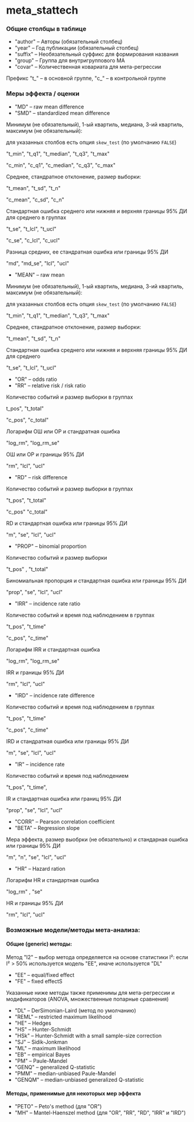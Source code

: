 # meta_stattech

### Общие столбцы в таблице

- "author" – Авторы (обязательный столбец)
- "year" – Год публикации (обязательный столбец)
- "suffix" – Необязательный суффикс для формирования названия
- "group" – Группа для внутригруппового МА
- "covar" – Количественная ковариата для мета-регрессии

Префикс "t_" – в основной группе, "с_" – в контрольной группе

### Меры эффекта / оценки

- "MD" – raw mean difference 
- "SMD" – standardized mean difference

Минимум (не обязательный), 1-ый квартиль, медиана, 3-ий квартиль, максимум (не обязательный):

для указанных столбов есть опция `skew_test` (по умолчанию `FALSE`)

"t_min", "t_q1", "t_median", "t_q3", "t_max"

"c_min", "c_q1", "c_median", "c_q3", "c_max"

Среднее, стандратное отклонение, размер выборки:

"t_mean", "t_sd", "t_n"

"c_mean", "c_sd", "c_n"

Стандартная ошибка среднего или нижняя и верхняя границы 95% ДИ для среднего в группах

"t_se", "t_lcl", "t_ucl"

"c_se", "c_lcl", "c_ucl"

Разница средних, ее стандратная ошибка или границы 95% ДИ

"md", "md_se", "lcl", "ucl"

- "MEAN" – raw mean

Минимум (не обязательный), 1-ый квартиль, медиана, 3-ий квартиль, максимум (не обязательный):

для указанных столбов есть опция `skew_test` (по умолчанию `FALSE`)

"t_min", "t_q1", "t_median", "t_q3", "t_max"

Среднее, стандратное отклонение, размер выборки:

"t_mean", "t_sd", "t_n"

Стандартная ошибка среднего или нижняя и верхняя границы 95% ДИ для среднего

"t_se", "t_lcl", "t_ucl"

- "OR" – odds ratio
- "RR" – relative risk / risk ratio

Количество событий и размер выборки в группах

t_pos", "t_total"

"c_pos", "c_total"

Логарифм ОШ или ОР и стандратная ошибка

"log_rm", "log_rm_se"

ОШ или ОР и границы 95% ДИ

"rm", "lcl", "ucl"

- "RD" – risk difference

Количество событий и размер выборки в группах

"t_pos", "t_total"

"c_pos" "c_total"

RD и стандартная ошибка или границы 95% ДИ

"m", "se", "lcl", "ucl"

- "PROP" – binomial proportion

Количество событий и размер выборки

"t_pos" , "t_total"

Биномиальная пропорция и стандартная ошибка или границы 95% ДИ

"prop", "se", "lcl", "ucl"

- "IRR" – incidence rate ratio

Количество событий и время под наблюдением в группах

"t_pos", "t_time"

"c_pos", "c_time"

Логарифм IRR и стандартная ошибка

"log_rm", "log_rm_se"

IRR и границы 95% ДИ

"rm", "lcl", "ucl"

- "IRD" – incidence rate difference

Количество событий и время под наблюдением в группах

"t_pos", "t_time"

"c_pos", "c_time"

IRD и стандратная ошибка или границы 95% ДИ

"m", "se", "lcl", "ucl"

- "IR" – incidence rate

Количество событий и время под наблюдением

"t_pos", "t_time",

IR и стандартная ошибка или границ 95% ДИ

"prop", "se", "lcl", "ucl"

- "CORR" – Pearson correlation coefficient
- "BETA" – Regression slope

Мера эффекта, размер выобрки (не обязательно) и стандарная ошибка или границы 95% ДИ

"m", "n", "se", "lcl", "ucl"

- "HR" – Hazard ration

Логарифм HR и стандартная ошибка

"log_rm" , "se"

HR и границы 95% ДИ

"rm", "lcl", "ucl"

### Возможные модели/методы мета-анализа:

#### Общие (generic) методы:
Метод "I2" – выбор метода определяется на основе статистики I²: если I² > 50% используется модель "EE", иначе используется "DL"

- "EE" – equal/fixed effect
- "FE" – fixed effectS

Указанные ниже методы также применимы для мета-регрессии и модификаторов (ANOVA, множественные попарные сравнения)

- "DL" – DerSimonian-Laird (метод по умолчанию)
- "REML" – restricted maximum likelihood
- "HE" – Hedges
- "HS" – Hunter-Schmidt
- "HSk" – Hunter-Schmidt with a small sample-size correction
- "SJ" – Sidik-Jonkman
- "ML" – maximum likelihood
- "EB" – empirical Bayes
- "PM" – Paule-Mandel
- "GENQ" – generalized Q-statistic
- "PMM" – median-unbiased Paule-Mandel
- "GENQM" – median-unbiased generalized Q-statistic

#### Методы, применимые для некоторых мер эффекта
- "PETO" – Peto's method (для "OR")
- "MH" – Mantel-Haenszel method (для "OR", "RR", "RD", "IRR" и "IRD")


